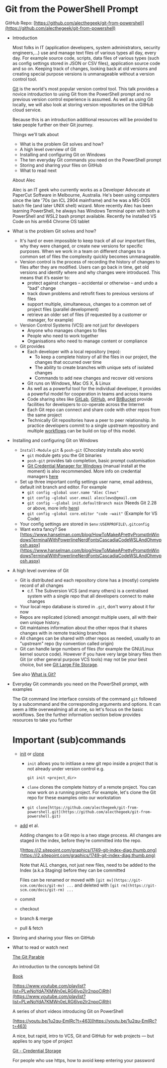 # Git from the PowerShell Prompt

GitHub Repo: [https://github.com/alecthegeek/git-from-powershell](https://github.com/alecthegeek/git-from-powershell)

- Introduction

    Most folks in IT (application developers, system administrators, security engineers,...) use and manage text files of various types all day, every day.
    For example source code, scripts,  data files of various types (such as config settings stored in JSON or CSV files), application source code and so on.
    Keeping track of changes, looking back at old versions and creating special purpose versions is unmanageable without a version control tool.

    [Git](https://git-scm.com/) is the world's most popular version control tool. This talk provides a novice introduction to using Git from the PowerShell prompt and no previous version control experience is assumed. As well as using Git locally, we will also look at storing version repositories on the GitHub cloud service.

    Because this is an introduction additional resources will be provided to take people further on their Git journey.

    Things we'll talk about

    - What is the problem Git solves and how?
    - A high level overview of Git
    - Installing and configuring Git on Windows
    - The ten everyday Git commands you need on the PowerShell prompt
    - Storing and sharing your files on GitHub
    - What to read next

    About Alec

    Alec is an IT geek who currently works as a Developer Advocate at PaperCut Software in Melbourne, Australia. He's been using computers since the late '70s (an ICL 2904 mainframe) and he was a MS-DOS batch file (and later UNIX shell) wizard. More recently Alec has been learning PowerShell, he always has Windows Terminal open with both a PowerShell and WSL2 bash prompt available. Recently he installed VS Code on his arm64 Chrome OS tablet

- What is the problem Git solves and how?
    - It's hard or even impossible to keep track of all our important files, why they were changed, or create new versions for specific purposes. When we work in a team on different changes to a common set of files the complexity quickly becomes unmanageable.
    - Version control is the process of recording the history of changes to files after they are modified. Users can go back in time, get old versions and identify where and why changes were introduced. This means that it’s easier to:
        - protect against changes – accidental or otherwise – and undo a "bad" change
        - track down problems and retrofit fixes to previous versions of files
        - support multiple, simultaneous, changes to a common set of project files (parallel development)
        - retrieve an older set of files (if requested by a customer or manager, for example)
    - Version Control Systems (VCS) are not just for developers
        - Anyone who manages changes to files
        - People who need to work together
        - Organisations who need to manage content or compliance
    - Git provides
        - Each developer with a local repository (repo):
            - To keep a complete history of all the files in our project, the changes that occurred over time
            - The ability to create branches with unique sets of isolated changes
            - Commands to add new changes and recover old versions
        - Git runs on Windows, Mac OS X, & Linux
        - As well as a powerful tool for the individual developer, it provides a powerful model for cooperation in teams and across teams
        - Code sharing sites like [GitLab](https://gitlab.com/), [GitHub](https://github.com/), and [BitBucket](https://bitbucket.org/) provide facilities for developers to co-operate across the Internet
        - Each Git repo can connect and share code with other repos from the same project
        - Technically Git repositories have a peer to peer relationship.
          In practice developers commit to a single upstream repository and
          multiple [workflows](https://git-scm.com/book/en/v2/Distributed-Git-Distributed-Workflows) can be build on top of this model.
- Installing and configuring Git on Windows
    - `Install-Module`  `git` & `posh-git` (Chocolaty installs also work)
        - `git` module gets you the Git binaries
        - `posh-git` provides tab completion, basic prompt customisation
        - [Git Credential Manager for Windows](https://microsoft.github.io/Git-Credential-Manager-for-Windows/) (manual install at the moment) is also recommended. More info on credential managers [here](https://git-scm.com/book/en/v2/Git-Tools-Credential-Storage)
    - Set up three important config settings user name, email address, default init branch and editor. For example
        - `git config —global user.name "Alec Clews"`
        - `git config —global user.email alecclews@gmail.com`
        - `git config --global init.defaultBranch main` (Needs Git 2.28 or above, more info [here](https://blog.papercut.com/renaming-the-git-master-branch/))
        - `git config —global core.editor "code —wait"` (Example for VS Code)
    - Your config settings are stored in `$env:USERPROFILE\.gitconfig`
    - Want extra fancy? See [https://www.hanselman.com/blog/HowToMakeAPrettyPromptInWindowsTerminalWithPowerlineNerdFontsCascadiaCodeWSLAndOhmyposh.aspx](https://www.hanselman.com/blog/HowToMakeAPrettyPromptInWindowsTerminalWithPowerlineNerdFontsCascadiaCodeWSLAndOhmyposh.aspx)
- A high level overview of Git
    - Git is distributed and each repository clone has a (mostly) complete record of all changes
        - c.f. The Subversion VCS (and many others) is a centralised system with a single repo that all developers connect to make changes
    - Your local repo database is stored in `.git`, don't worry about it for now
    - Repos are replicated (cloned) amongst multiple users, all with their own unique history.
    - Git maintaines information about the other repos that it shares changes with in remote tracking branches
    - All changes can be shared with other repos as needed, usually to an "upstream"  repo (by convention called origin)
    - Git can handle large numbers of files (for example the GNU/Linux kernel source code). However if you have very large binary files then Git (or other general purpose VCS tools) may not be your best choice, but see [Git Large File Storage](https://git-lfs.github.com/).

    See also [What is Git?](https://git-scm.com/book/en/v2/Getting-Started-What-is-Git%3F)

- Everyday Git commands you need on the PowerShell prompt, with examples

    The Git command line interface consists of the command `git` followed by a subcommand and the corresponding arguments and options. It can seem a little overwealming all at one, so let's focus on the basic workflows. See the further information section below provides resources to take you further

    # Important (sub)commands

    - [init](https://git-scm.com/docs/git-init) or [clone](https://git-scm.com/docs/git-clone)
        - `init` allows you to initliase a new git repo inside a project that is not already under version control e.g.

            `git init <project_dir>`

        - `clone`  clones the complete history of a remote project. You can now work on a running project. For example, let's clone the Git repo for these examples onto our workstation
        - `git clone[https://github.com/alecthegeek/git-from-powershell.git](https://github.com/alecthegeek/git-from-powershell.git)`
    - [add](https://git-scm.com/docs/git-add) et al.

        Adding changes to a Git repo is a two stage process. All changes are staged in the index, before they’re committed into the repo.

        ![https://i2.sitepoint.com/graphics/1749-git-index-diag.thumb.png](https://i2.sitepoint.com/graphics/1749-git-index-diag.thumb.png)

        Note that ALL changes, not just new files, need to be added to the Index (a.k.a Staging) before they can be committed

        Files can be renamed or moved with `[git mv](https://git-scm.com/docs/git-mv) ...` and deleted with `[git rm](https://git-scm.com/docs/git-rm) ...`

    - commit
    - checkout
    - branch & merge
    - pull & fetch
- Storing and sharing your files on GitHub
- What to read or watch next

    [The Git Parable](https://tom.preston-werner.com/2009/05/19/the-git-parable.html)

    An introduction to the concepts behind Git

    [Book](https://git-scm.com/book/)

    [https://www.youtube.com/playlist?list=PLwNoYdA7KMWn0eLRG6lvp2Ir2npoCjRth](https://www.youtube.com/playlist?list=PLwNoYdA7KMWn0eLRG6lvp2Ir2npoCjRth)

    A series of short videos introducing Git on PowerShell

    [https://youtu.be/1u2qu-EmIRc?t=463](https://youtu.be/1u2qu-EmIRc?t=463)

    A nice, but rapid, intro to VCS, Git and GitHub for web projects — but applies to any type of project

    [Git - Credential Storage](https://git-scm.com/book/en/v2/Git-Tools-Credential-Storage)

    For people who use https, how to avoid keep entering your password